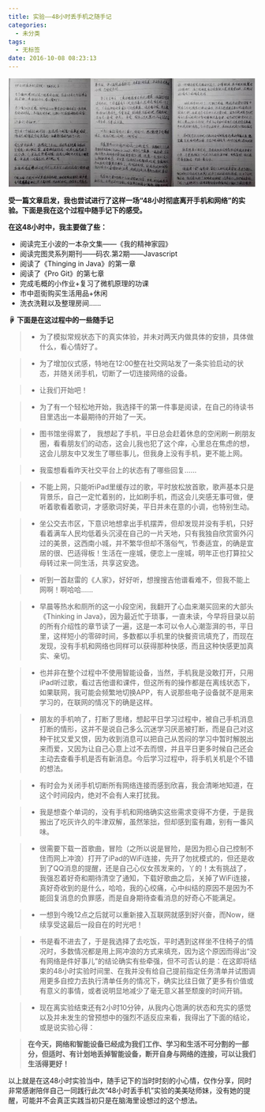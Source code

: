```yaml
---
title: 实验——48小时丢手机之随手记
categories:
  - 未分类
tags:
  - 无标签
date: 2016-10-08 08:23:13
---
```


![丢手机实验](实验——48小时丢手机之随手记/丢手机实验.jpg)

**受一篇文章启发，我也尝试进行了这样一场“48小时彻底离开手机和网络”的实验。下面是我在这个过程中随手记下的感受。**

**在这48小时中，我主要做了些：**

 - 阅读完王小波的一本杂文集——《我的精神家园》
 - 阅读完图灵系列期刊——码农.第2期——Javascript
 - 阅读了《Thinging in Java》的第一章
 - 阅读了《Pro Git》的第七章
 - 完成毛概的小作业+复习了微机原理的功课
 - 市中逛街购买生活用品+休闲
 - 洗衣洗鞋以及整理房间……

**☟ 下面是在这过程中的一些随手记**

> - 为了模拟常规状态下的真实体验，并未对两天内做具体的安排，具体做什么，看心情好了。


> - 为了增加仪式感，特地在12:00整在社交网站发了一条实验启动的状态，并随关闭手机，切断了一切连接网络的设备。


> - 让我们开始吧！


> - 为了有一个轻松地开始，我选择干的第一件事是阅读，在自己的待读书目里选出一本最期待的开始了一天。


> - 图书馆坐得累了， 我想起了手机，平日总会赶着休息的空闲刷一刷朋友圈，看看朋友们的动态，这会儿我也犯了这个痒，心里总在焦虑的想，这会儿朋友中又发生了哪些事儿，但我身上没有手机，更不能上网。


> - 我蛮想看看昨天社交平台上的状态有了哪些回复……


> - 不能上网，只能听iPad里缓存过的歌，平时放松放首歌，歌声基本只是背景乐，自己一定忙着别的，比如刷手机，而这会儿突感无事可做，便听着歌看着歌词，才感歌词好美，平日并未在意的小调，也特别生动。


> - 坐公交去市区，下意识地想拿出手机摆弄，但却发现并没有手机，只好看着满车人民均低着头沉浸在自己的一片天地，只有我独自欣赏窗外闪过的美景，这西南小城，并不繁华但却不落俗气，节奏适宜，的确是宜居的很、巴适得板！生活在一座城，便恋上一座城，明年正也打算拉父母转过来一同生活，共享这安逸。


> - 听到一首赵雷的《人家》，好好听，想搜搜吉他谱看难不，但我不能上网啊！啊哈哈……


> - 早晨等热水和厕所的这一小段空闲，我翻开了心血来潮买回来的大部头《Thinking in Java》，因为最近忙于琐事，一直未读，今早将目录以前的所有介绍性的章节读了一遍，这是一本可以令人心潮澎湃的书，平日里，这样短小的零碎时间，多数都以手机里的快餐资讯填充了，而现在发现，没有手机和网络也同样可以获得那种快感，而且这种快感更加真实、亲切。


> - 也并非在整个过程中不使用智能设备，当然，手机我是没敢打开，只用iPad听过歌，看过吉他谱和课件，但这所有的操作都是在离线状态下，如果联网，我可能会频繁地切换APP，有人说那些电子设备就不是用来学习的，在联网的情况下的确是这样。


> - 朋友的手机响了，打断了思绪，想起平日学习过程中，被自己手机消息打断的情形，这并不是说自己多么沉迷学习厌恶被打断，而是自己对这种干扰又爱又恨，因为收到消息可以把自己从苦闷的学习中暂时解脱出来而爱，又因为让自己心意上过不去而恨，并且平日更多时候自己还会主动去查看手机是否有新消息。今后学习过程中，将手机关机是个不错的想法。


> - 有时会为关闭手机切断所有网络连接而感到欣喜，我会清晰地知道，在这个时间段内，绝对不会有人来打扰我。


> - 我是想查个单词的，没有手机和网络确实这些需求变得不方便，于是我搬出了吃灰许久的牛津双解，虽然笨拙，但却感到蛮有趣，别有一番风味。


> - 很需要下载一首歌曲，冒险（之所以说是冒险，是因为担心自己控制不住而网上冲浪）打开了iPad的WiFi连接，先开了勿扰模式的，但还是收到了QQ消息的提醒，还是自己心仪女孩发来的，丫的！太有挑战了，我强忍着好奇和期待清空了通知，下载好歌曲之后，关掉了WiFi连接，真好奇收到的是什么，哈哈，我的心绞痛，心中纠结的原因不是因为不能回复消息的负罪感，而是自身期待查看消息的好奇心不能满足。


> - 一想到今晚12点之后就可以重新接入互联网就感到好兴奋，而Now，继续享受这最后一段自在的时光吧！


> - 书是看不进去了，于是我选择了去吃饭，平时遇到这样坐不住椅子的情况时，多数情况都是用上网冲浪的方式来填充，因为这个原因而得出“没有网络是件好事儿”的结论确实有些牵强，但不可否认的是：在这即将结束的48小时实验时间里、在我并没有给自己提前指定任务清单并试图调用更多自控力去执行清单任务的情况下，确实比往日做了更多有价值或有意义的事情，或者说明显地减少了毫无意义甚至颓废的时间开销。


> - 现在离实验结束还有2小时10分钟，从我内心饱满的状态和充实的感觉以及并未发生的曾预想中的强烈不适反应来看，我得出了下面的结论，或是说实验心得：


> **在今天，网络和智能设备已经成为我们工作、学习和生活不可分割的一部分，但适时、有计划地丢掉智能设备，断开自身与网络的连接，可以让我们生活得更好！**

以上就是在这48小时实验当中，随手记下的当时时刻的小心情，仅作分享，同时非常感谢陪伴自己一同践行此次“48小时丢手机”实验的美美哒师妹，没有她的提醒，可能并不会真正实践当初只是在脑海里设想过的这个想法。
